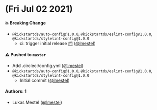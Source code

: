 # (Fri Jul 02 2021)

#### 💥 Breaking Change

- `@kickstartds/auto-config@1.0.0`, `@kickstartds/eslint-config@1.0.0`, `@kickstartds/stylelint-config@1.0.0`
  - ci: trigger initial release [#1](https://github.com/kickstartDS/config/pull/1) ([@lmestel](https://github.com/lmestel))

#### ⚠️ Pushed to `master`

- Add .circleci/config.yml ([@lmestel](https://github.com/lmestel))
- `@kickstartds/auto-config@1.0.0`, `@kickstartds/eslint-config@1.0.0`, `@kickstartds/stylelint-config@1.0.0`
  - Initial commit ([@lmestel](https://github.com/lmestel))

#### Authors: 1

- Lukas Mestel ([@lmestel](https://github.com/lmestel))
